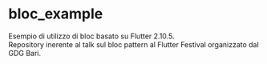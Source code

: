 # bloc_example

Esempio di utilizzo di bloc basato su Flutter 2.10.5.  
Repository inerente al talk sul bloc pattern al Flutter Festival organizzato dal GDG Bari.